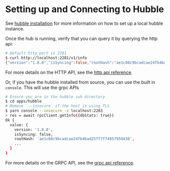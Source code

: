 # Setting up and Connecting to Hubble

See [hubble installation](/hubble/install.html) for more information on how to set up a local hubble instance.

Once the hub is running, verify that you can query it by querying the http api:

```bash
# Default http port is 2281
$ curl http://localhost:2281/v1/info
{"version":"1.8.0","isSyncing":false,"rootHash":"ae1c08c9bcadcae24fb4bad25ff7f74957959438",...}%
```

For more details on the HTTP API, see the [http api reference](/reference/hubble/httpapi/httpapi).

Or, if you have the hubble installed from source, you can use the built in `console`. This will use the grpc APIs

```bash
# Ensure you are in the hubble sub directory
$ cd apps/hubble
# Remove `--insecure` if the host is using TLS
$ yarn console --insecure -s localhost:2283
> res = await rpcClient.getInfo({dbStats: true})
Ok {
  value: {
    version: '1.8.0',
    isSyncing: false,
    rootHash: 'ae1c08c9bcadcae24fb4bad25ff7f74957959438',
    ...
  }
}
```

For more details on the GRPC API, see the [grpc api reference](/reference/hubble/grpcapi/grpcapi).
 